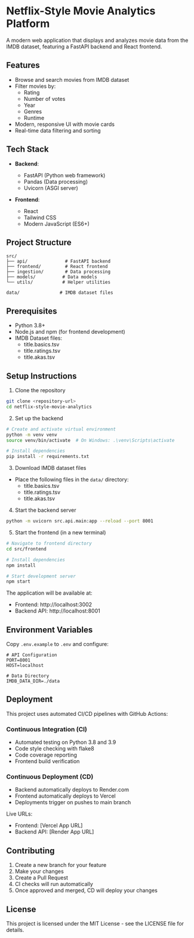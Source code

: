 # Netflix-Style Movie Analytics Platform

A modern web application that displays and analyzes movie data from the IMDB dataset, featuring a FastAPI backend and React frontend.

## Features

- Browse and search movies from IMDB dataset
- Filter movies by:
  - Rating
  - Number of votes
  - Year
  - Genres
  - Runtime
- Modern, responsive UI with movie cards
- Real-time data filtering and sorting

## Tech Stack

- **Backend**:
  - FastAPI (Python web framework)
  - Pandas (Data processing)
  - Uvicorn (ASGI server)

- **Frontend**:
  - React
  - Tailwind CSS
  - Modern JavaScript (ES6+)

## Project Structure

```
src/
├── api/              # FastAPI backend
├── frontend/         # React frontend
├── ingestion/        # Data processing
├── models/          # Data models
└── utils/           # Helper utilities

data/               # IMDB dataset files
```

## Prerequisites

- Python 3.8+
- Node.js and npm (for frontend development)
- IMDB Dataset files:
  - title.basics.tsv
  - title.ratings.tsv
  - title.akas.tsv

## Setup Instructions

1. Clone the repository
```bash
git clone <repository-url>
cd netflix-style-movie-analytics
```

2. Set up the backend
```bash
# Create and activate virtual environment
python -m venv venv
source venv/bin/activate  # On Windows: .\venv\Scripts\activate

# Install dependencies
pip install -r requirements.txt
```

3. Download IMDB dataset files
- Place the following files in the `data/` directory:
  - title.basics.tsv
  - title.ratings.tsv
  - title.akas.tsv

4. Start the backend server
```bash
python -m uvicorn src.api.main:app --reload --port 8001
```

5. Start the frontend (in a new terminal)
```bash
# Navigate to frontend directory
cd src/frontend

# Install dependencies
npm install

# Start development server
npm start
```

The application will be available at:
- Frontend: http://localhost:3002
- Backend API: http://localhost:8001

## Environment Variables

Copy `.env.example` to `.env` and configure:
```
# API Configuration
PORT=8001
HOST=localhost

# Data Directory
IMDB_DATA_DIR=./data
```

## Deployment

This project uses automated CI/CD pipelines with GitHub Actions:

### Continuous Integration (CI)
- Automated testing on Python 3.8 and 3.9
- Code style checking with flake8
- Code coverage reporting
- Frontend build verification

### Continuous Deployment (CD)
- Backend automatically deploys to Render.com
- Frontend automatically deploys to Vercel
- Deployments trigger on pushes to main branch

Live URLs:
- Frontend: [Vercel App URL]
- Backend API: [Render App URL]

## Contributing

1. Create a new branch for your feature
2. Make your changes
3. Create a Pull Request
4. CI checks will run automatically
5. Once approved and merged, CD will deploy your changes

## License

This project is licensed under the MIT License - see the LICENSE file for details.